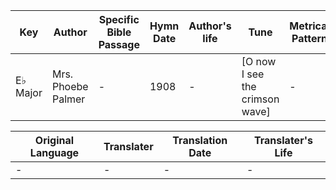 Key | Author   | Specific Bible Passage     |Hymn Date |Author's life |Tune |Metrical Pattern   |Composer/Source
-- | --------- | ---------------------------|----------|--------------|-----|-------------------|-------------  
E♭ Major |Mrs. Phoebe Palmer |- |1908 |- |[O now I see the crimson wave] |- |Mrs. Jos. F. Knapp

Original Language | Translater | Translation Date   | Translater's Life  
----------------- | --------- | --------------------|-------------     
\- |- |- |-
